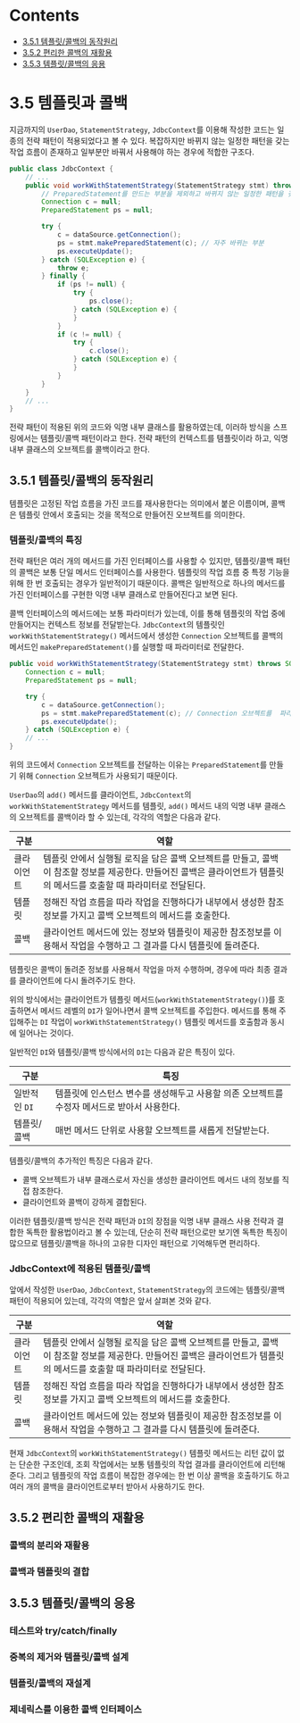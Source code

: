 # Contents

- [3.5.1 템플릿/콜백의 동작원리](#351-템플릿콜백의-동작원리)
- [3.5.2 편리한 콜백의 재활용](#352-편리한-콜백의-재활용)
- [3.5.3 템플릿/콜백의 응용](#353-템플릿콜백의-응용)

# 3.5 템플릿과 콜백

지금까지의 `UserDao`, `StatementStrategy`, `JdbcContext`를 이용해 작성한 코드는 일종의 전략 패턴이 적용되었다고 볼 수 있다. 복잡하지만 바뀌지 않는 일정한 패턴을 갖는 작업 흐름이 존재하고 일부분만 바꿔서 사용해야 하는 경우에 적합한 구조다.

```java
public class JdbcContext {
    // ...
    public void workWithStatementStrategy(StatementStrategy stmt) throws SQLException {
        // PreparedStatement를 만드는 부분을 제외하고 바뀌지 않는 일정한 패턴을 갖는다.
        Connection c = null;
        PreparedStatement ps = null;

        try {
            c = dataSource.getConnection();
            ps = stmt.makePreparedStatement(c); // 자주 바뀌는 부분
            ps.executeUpdate();
        } catch (SQLException e) {
            throw e;
        } finally {
            if (ps != null) {
                try {
                    ps.close();
                } catch (SQLException e) {
                }
            }
            if (c != null) {
                try {
                    c.close();
                } catch (SQLException e) {
                }
            }
        }
    }
    // ...
}
```

전략 패턴이 적용된 위의 코드와 익명 내부 클래스를 활용하였는데, 이러하 방식을 스프링에서는 템플릿/콜백 패턴이라고 한다. 전략 패턴의 컨텍스트를 템플릿이라 하고, 익명 내부 클래스의 오브젝트를 콜백이라고 한다.

## 3.5.1 템플릿/콜백의 동작원리

템플릿은 고정된 작업 흐름을 가진 코드를 재사용한다는 의미에서 붙은 이름이며, 콜백은 템플릿 안에서 호출되는 것을 목적으로 만들어진 오브젝트를 의미한다.

### 템플릿/콜백의 특징

전략 패턴은 여러 개의 메서드를 가진 인터페이스를 사용할 수 있지만, 템플릿/콜백 패턴의 콜백은 보통 단일 메서드 인터페이스를 사용한다. 템플릿의 작업 흐름 중 특정 기능을 위해 한 번 호출되는 경우가 일반적이기 때문이다. 콜백은 일반적으로 하나의 메서드를 가진 인터페이스를 구현한 익명 내부 클래스로 만들어진다고 보면 된다.

콜백 인터페이스의 메서드에는 보통 파라미터가 있는데, 이를 통해 템플릿의 작업 중에 만들어지는 컨텍스트 정보를 전달받는다. `JdbcContext`의 템플릿인 `workWithStatementStrategy()` 메서드에서 생성한 `Connection` 오브젝트를 콜백의 메서드인 `makePreparedStatement()`를 실행할 때 파라미터로 전달한다.

```java
public void workWithStatementStrategy(StatementStrategy stmt) throws SQLException {
    Connection c = null;
    PreparedStatement ps = null;

    try {
        c = dataSource.getConnection();
        ps = stmt.makePreparedStatement(c); // Connection 오브젝트를  파라미터로 전달한다.
        ps.executeUpdate();
    } catch (SQLException e) {
    // ...
}
```

위의 코드에서 `Connection` 오브젝트를 전달하는 이유는 `PreparedStatement`를 만들기 위해 `Connection` 오브젝트가 사용되기 때문이다.

`UserDao`의 `add()` 메서드를 클라이언트, `JdbcContext`의 `workWithStatementStrategy` 메서드를 템플릿, `add()` 메서드 내의 익명 내부 클래스의 오브젝트를 콜백이라 할 수 있는데, 각각의 역할은 다음과 같다.

| 구분       | 역할                                                                                                                                                                  |
| ---------- | --------------------------------------------------------------------------------------------------------------------------------------------------------------------- |
| 클라이언트 | 템플릿 안에서 실행될 로직을 담은 콜백 오브젝트를 만들고, 콜백이 참조할 정보를 제공한다. 만들어진 콜백은 클라이언트가 템플릿의 메서드를 호출할 때 파라미터로 전달된다. |
| 템플릿     | 정해진 작업 흐름을 따라 작업을 진행하다가 내부에서 생성한 참조정보를 가지고 콜백 오브젝트의 메서드를 호출한다.                                                        |
| 콜백       | 클라이언트 메서드에 있는 정보와 템플릿이 제공한 참조정보를 이용해서 작업을 수행하고 그 결과를 다시 템플릿에 돌려준다.                                                 |

템플릿은 콜백이 돌려준 정보를 사용해서 작업을 마저 수행하며, 경우에 따라 최종 결과를 클라이언트에 다시 돌려주기도 한다.

위의 방식에서는 클라이언트가 템플릿 메서드(`workWithStatementStrategy()`)를 호출하면서 메서드 레벨의 `DI`가 일어나면서 콜백 오브젝트를 주입한다. 메서드를 통해 주입해주는 `DI` 작업이 `workWithStatementStrategy()` 템플릿 메서드를 호출함과 동시에 일어나는 것이다.

일반적인 `DI`와 템플릿/콜백 방식에서의 `DI`는 다음과 같은 특징이 있다.

| 구분          | 특징                                                                                        |
| ------------- | ------------------------------------------------------------------------------------------- |
| 일반적인 `DI` | 템플릿에 인스턴스 변수를 생성해두고 사용할 의존 오브젝트를 수정자 메서드로 받아서 사용한다. |
| 템플릿/콜백   | 매번 메서드 단위로 사용할 오브젝트를 새롭게 전달받는다.                                     |

템플릿/콜백의 추가적인 특징은 다음과 같다.

- 콜백 오브젝트가 내부 클래스로서 자신을 생성한 클라이언트 메서드 내의 정보를 직접 참조한다.
- 클라이언트와 콜백이 강하게 결합된다.

이러한 템플릿/콜백 방식은 전략 패턴과 `DI`의 장점을 익명 내부 클래스 사용 전략과 결합한 독특한 활용법이라고 볼 수 있는데, 단순히 전략 패턴으로만 보기엔 독특한 특징이 많으므로 템플릿/콜백을 하나의 고유한 디자인 패턴으로 기억해두면 편리하다.

### JdbcContext에 적용된 템플릿/콜백

앞에서 작성한 `UserDao`, `JdbcContext`, `StatementStrategy`의 코드에는 템플릿/콜백 패턴이 적용되어 있는데, 각각의 역할은 앞서 살펴본 것와 같다.

| 구분       | 역할                                                                                                                                                                  |
| ---------- | --------------------------------------------------------------------------------------------------------------------------------------------------------------------- |
| 클라이언트 | 템플릿 안에서 실행될 로직을 담은 콜백 오브젝트를 만들고, 콜백이 참조할 정보를 제공한다. 만들어진 콜백은 클라이언트가 템플릿의 메서드를 호출할 때 파라미터로 전달된다. |
| 템플릿     | 정해진 작업 흐름을 따라 작업을 진행하다가 내부에서 생성한 참조정보를 가지고 콜백 오브젝트의 메서드를 호출한다.                                                        |
| 콜백       | 클라이언트 메서드에 있는 정보와 템플릿이 제공한 참조정보를 이용해서 작업을 수행하고 그 결과를 다시 템플릿에 돌려준다.                                                 |

현재 `JdbcContext`의 `workWithStatementStrategy()` 템플릿 메서드는 리턴 값이 없는 단순한 구조인데, 조회 작업에서는 보통 템플릿의 작업 결과를 클라이언트에 리턴해준다. 그리고 템플릿의 작업 흐름이 복잡한 경우에는 한 번 이상 콜백을 호출하기도 하고 여러 개의 콜백을 클라이언트로부터 받아서 사용하기도 한다.

## 3.5.2 편리한 콜백의 재활용

### 콜백의 분리와 재활용

### 콜백과 템플릿의 결합

## 3.5.3 템플릿/콜백의 응용

### 테스트와 try/catch/finally

### 중복의 제거와 템플릿/콜백 설계

### 템플릿/콜백의 재설계

### 제네릭스를 이용한 콜백 인터페이스
